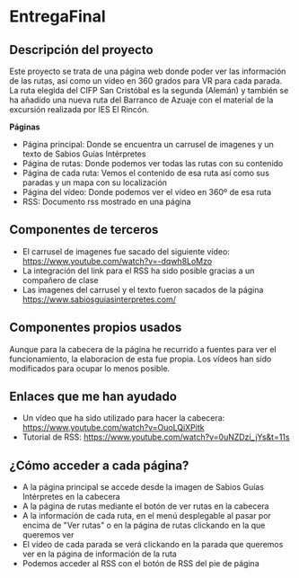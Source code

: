 # EntregaFinal

## Descripción del proyecto

Este proyecto se trata de una página web donde poder ver las información de las rutas, así como un vídeo en 360 grados para VR para cada parada. 
La ruta elegida del CIFP San Cristóbal es la segunda (Alemán) y también se ha añadido una nueva ruta del Barranco de Azuaje con el material de la
excursión realizada por IES El Rincón.

**Páginas**

- Página principal: Donde se encuentra un carrusel de imagenes y un texto de Sabios Guías Intérpretes
- Página de rutas: Donde podemos ver todas las rutas con su contenido
- Página de cada ruta: Vemos el contenido de esa ruta así como sus paradas y un mapa con su localización
- Página del vídeo: Donde podemos ver el vídeo en 360º de esa ruta
- RSS: Documento rss mostrado en una página

## Componentes de terceros

- El carrusel de imagenes fue sacado del siguiente vídeo: https://www.youtube.com/watch?v=-dqwh8LoMzo
- La integración del link para el RSS ha sido posible gracias a un compañero de clase
- Las imagenes del carrusel y el texto fueron sacados de la página https://www.sabiosguiasinterpretes.com/

## Componentes propios usados

Aunque para la cabecera de la página he recurrido a fuentes para ver el funcionamiento, la elaboracion de esta fue propia.
Los vídeos han sido modificados para ocupar lo menos posible.

## Enlaces que me han ayudado

- Un vídeo que ha sido utilizado para hacer la cabecera: https://www.youtube.com/watch?v=OuoLQiXPitk
- Tutorial de RSS: https://www.youtube.com/watch?v=0uNZDzi_jYs&t=11s

## ¿Cómo acceder a cada página?

- A la página principal se accede desde la imagen de Sabios Guías Intérpretes en la cabecera
- A la página de rutas mediante el botón de ver rutas en la cabecera
- A la información de cada ruta, en el menú desplegable al pasar por encima de "Ver rutas" o en la página de rutas clickando en la que queremos ver
- El vídeo de cada parada se verá clickando en la parada que queremos ver en la página de información de la ruta
- Podemos acceder al RSS con el botón de RSS del pie de página
